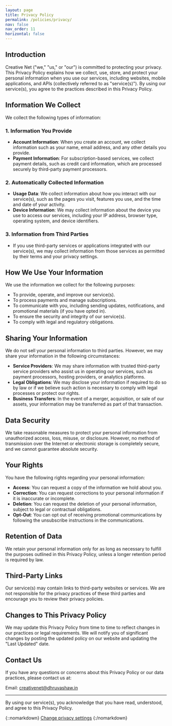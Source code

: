```yaml
---
layout: page
title: Privacy Policy
permalink: /policies/privacy/
nav: false
nav_order: 11
horizontal: false
---
```


## Introduction

Creative Net ("we," "us," or "our") is committed to protecting your privacy. This Privacy Policy explains how we collect, use, store, and protect your personal information when you use our services, including websites, mobile applications, and APIs (collectively referred to as "service(s)"). By using our service(s), you agree to the practices described in this Privacy Policy.

## Information We Collect

We collect the following types of information:

### 1. Information You Provide

- **Account Information**: When you create an account, we collect information such as your name, email address, and any other details you provide.
- **Payment Information**: For subscription-based services, we collect payment details, such as credit card information, which are processed securely by third-party payment processors.

### 2. Automatically Collected Information

- **Usage Data**: We collect information about how you interact with our service(s), such as the pages you visit, features you use, and the time and date of your activity.
- **Device Information**: We may collect information about the device you use to access our services, including your IP address, browser type, operating system, and device identifiers.

### 3. Information from Third Parties

- If you use third-party services or applications integrated with our service(s), we may collect information from those services as permitted by their terms and your privacy settings.

## How We Use Your Information

We use the information we collect for the following purposes:

- To provide, operate, and improve our service(s).
- To process payments and manage subscriptions.
- To communicate with you, including sending updates, notifications, and promotional materials (if you have opted in).
- To ensure the security and integrity of our service(s).
- To comply with legal and regulatory obligations.

## Sharing Your Information

We do not sell your personal information to third parties. However, we may share your information in the following circumstances:

- **Service Providers**: We may share information with trusted third-party service providers who assist us in operating our services, such as payment processors, hosting providers, or analytics platforms.
- **Legal Obligations**: We may disclose your information if required to do so by law or if we believe such action is necessary to comply with legal processes or protect our rights.
- **Business Transfers**: In the event of a merger, acquisition, or sale of our assets, your information may be transferred as part of that transaction.

## Data Security

We take reasonable measures to protect your personal information from unauthorized access, loss, misuse, or disclosure. However, no method of transmission over the Internet or electronic storage is completely secure, and we cannot guarantee absolute security.

## Your Rights

You have the following rights regarding your personal information:

- **Access**: You can request a copy of the information we hold about you.
- **Correction**: You can request corrections to your personal information if it is inaccurate or incomplete.
- **Deletion**: You can request the deletion of your personal information, subject to legal or contractual obligations.
- **Opt-Out**: You can opt out of receiving promotional communications by following the unsubscribe instructions in the communications.

## Retention of Data

We retain your personal information only for as long as necessary to fulfill the purposes outlined in this Privacy Policy, unless a longer retention period is required by law.

## Third-Party Links

Our service(s) may contain links to third-party websites or services. We are not responsible for the privacy practices of these third parties and encourage you to review their privacy policies.

## Changes to This Privacy Policy

We may update this Privacy Policy from time to time to reflect changes in our practices or legal requirements. We will notify you of significant changes by posting the updated policy on our website and updating the "Last Updated" date.

## Contact Us

If you have any questions or concerns about this Privacy Policy or our data practices, please contact us at:

Email: [creativenet@dhruvashaw.in](mailto:creativenet@dhruvashaw.in)

---

By using our service(s), you acknowledge that you have read, understood, and agree to this Privacy Policy.

{::nomarkdown}
<a href="#" onclick="if(window.__lxG__consent__!==undefined&amp;&amp;window.__lxG__consent__.getState()!==null){window.__lxG__consent__.showConsent()} else {alert('This function only for users from European Economic Area (EEA)')}; return false">Change privacy settings</a>
{:/nomarkdown}

